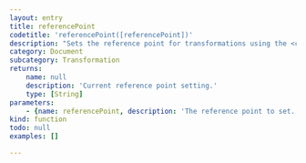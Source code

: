 ```yaml
---
layout: entry
title: referencePoint
codetitle: 'referencePoint([referencePoint])'
description: "Sets the reference point for transformations using the <code>transform()</code> function. The reference point will be used for all following transformations, until it is changed again. By default, the reference point is set to the top left.\nArguments can be the basil constants <code>TOP_LEFT</code>, <code>TOP_CENTER</code>, <code>TOP_RIGHT</code>, <code>CENTER_LEFT</code>, <code>CENTER</code>, <code>CENTER_RIGHT</code>, <code>BOTTOM_LEFT</code>, <code>BOTTOM_CENTER</code> or <code>BOTTOM_RIGHT</code>. Alternatively the digits 1 through 9 (as they are arranged on a num pad) can be used to set the anchor point. Lastly the function can also use an InDesign anchor point enumerator to set the reference point.\nIf the function is used without any arguments the currently set reference point will be returned."
category: Document
subcategory: Transformation
returns:
    name: null
    description: 'Current reference point setting.'
    type: [String]
parameters:
    - {name: referencePoint, description: 'The reference point to set.', optional: true, type: [String]}
kind: function
todo: null
examples: []

---
```

